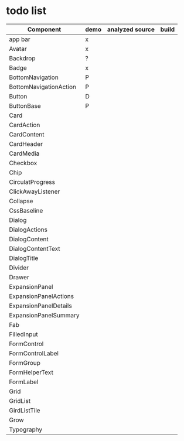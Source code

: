# todo list

| Component              | demo | analyzed source | build |
| ---------------------- | ---- | --------------- | ----- |
| app bar                | x    |                 |       |
| Avatar                 | x    |                 |       |
| Backdrop               | ?    |                 |       |
| Badge                  | x    |                 |       |
| BottomNavigation       | P    |                 |       |
| BottomNavigationAction | P    |                 |       |
| Button                 | D    |                 |       |
| ButtonBase             | P    |                 |       |
| Card                   |      |                 |       |
| CardAction             |      |                 |       |
| CardContent            |      |                 |       |
| CardHeader             |      |                 |       |
| CardMedia              |      |                 |       |
| Checkbox               |      |                 |       |
| Chip                   |      |                 |       |
| CirculatProgress       |      |                 |       |
| ClickAwayListener      |      |                 |       |
| Collapse               |      |                 |       |
| CssBaseline            |      |                 |       |
| Dialog                 |      |                 |       |
| DialogActions          |      |                 |       |
| DialogContent          |      |                 |       |
| DialogContentText      |      |                 |       |
| DialogTitle            |      |                 |       |
| Divider                |      |                 |       |
| Drawer                 |      |                 |       |
| ExpansionPanel         |      |                 |       |
| ExpansionPanelActions  |      |                 |       |
| ExpansionPanelDetails  |      |                 |       |
| ExpansionPanelSummary  |      |                 |       |
| Fab                    |      |                 |       |
| FilledInput            |      |                 |       |
| FormControl            |      |                 |       |
| FormControlLabel       |      |                 |       |
| FormGroup              |      |                 |       |
| FormHelperText         |      |                 |       |
| FormLabel              |      |                 |       |
| Grid                   |      |                 |       |
| GridList               |      |                 |       |
| GirdListTile           |      |                 |       |
| Grow                   |      |                 |       |
| Typography             |      |                 |       |
